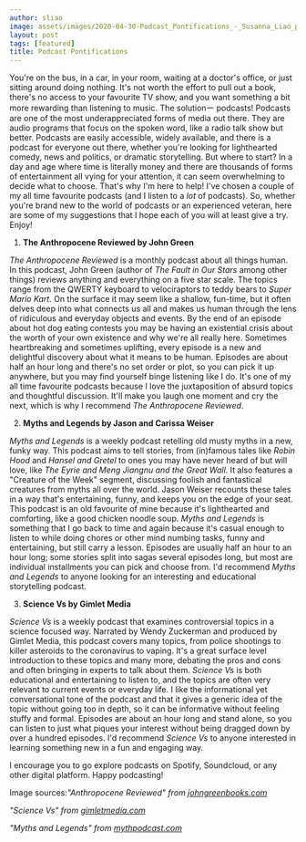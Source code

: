 ```yaml
---
author: sliao
image: assets/images/2020-04-30-Podcast_Pontifications_-_Susanna_Liao_photo.PNG
layout: post
tags: [featured]
title: Podcast Pontifications
---
```


You're on the bus, in a car, in your room, waiting at a doctor's office,
or just sitting around doing nothing. It's not worth the effort to pull
out a book, there's no access to your favourite TV show, and you want
something a bit more rewarding than listening to music. The solutionー
podcasts! Podcasts are one of the most underappreciated forms of media
out there. They are audio programs that focus on the spoken word, like a
radio talk show but better. Podcasts are easily accessible, widely
available, and there is a podcast for everyone out there, whether you're
looking for lighthearted comedy, news and politics, or dramatic
storytelling. But where to start? In a day and age where time is
literally money and there are thousands of forms of entertainment all
vying for your attention, it can seem overwhelming to decide what to
choose. That's why I'm here to help! I've chosen a couple of my all time
favourite podcasts (and I listen to a *lot* of podcasts). So, whether
you're brand new to the world of podcasts or an experienced veteran,
here are some of my suggestions that I hope each of you will at least
give a try. Enjoy!

1.  **The Anthropocene Reviewed by John Green**

*The Anthropocene Reviewed* is a monthly podcast about all things human.
In this podcast, John Green (author of *The Fault in Our Stars* among
other things) reviews anything and everything on a five star scale. The
topics range from the QWERTY keyboard to velociraptors to teddy bears to
*Super Mario Kart*. On the surface it may seem like a shallow, fun-time,
but it often delves deep into what connects us all and makes us human
through the lens of ridiculous and everyday objects and events. By the
end of an episode about hot dog eating contests you may be having an
existential crisis about the worth of your own existence and why we're
all really here. Sometimes heartbreaking and sometimes uplifting, every
episode is a new and delightful discovery about what it means to be
human. Episodes are about half an hour long and there's no set order or
plot, so you can pick it up anywhere, but you may find yourself binge
listening like I do. It's one of my all time favourite podcasts because
I love the juxtaposition of absurd topics and thoughtful discussion.
It'll make you laugh one moment and cry the next, which is why I
recommend *The Anthropocene Reviewed*.

2.  **Myths and Legends by Jason and Carissa Weiser**

*Myths and Legends* is a weekly podcast retelling old musty myths in a
new, funky way. This podcast aims to tell stories, from (in)famous tales
like *Robin Hood* and *Hansel and Gretel* to ones you may have never
heard of but will love, like *The Eyrie and Meng Jiangnu and the Great
Wall*. It also features a "Creature of the Week" segment, discussing
foolish and fantastical creatures from myths all over the world. Jason
Weiser recounts these tales in a way that's entertaining, funny, and
keeps you on the edge of your seat. This podcast is an old favourite of
mine because it's lighthearted and comforting, like a good chicken
noodle soup. *Myths and Legends* is something that I go back to time and
again because it's casual enough to listen to while doing chores or
other mind numbing tasks, funny and entertaining, but still carry a
lesson. Episodes are usually half an hour to an hour long; some stories
split into sagas several episodes long, but most are individual
installments you can pick and choose from. I'd recommend *Myths and
Legends* to anyone looking for an interesting and educational
storytelling podcast.

3.  **Science Vs by Gimlet Media**

*Science Vs* is a weekly podcast that examines controversial topics in a
science focused way. Narrated by Wendy Zuckerman and produced by Gimlet
Media, this podcast covers many topics, from police shootings to killer
asteroids to the coronavirus to vaping. It's a great surface level
introduction to these topics and many more, debating the pros and cons
and often bringing in experts to talk about them. *Science Vs* is both
educational and entertaining to listen to, and the topics are often very
relevant to current events or everyday life. I like the informational
yet conversational tone of the podcast and that it gives a generic idea
of the topic without going too in depth, so it can be informative
without feeling stuffy and formal. Episodes are about an hour long and
stand alone, so you can listen to just what piques your interest without
being dragged down by over a hundred episodes. I'd recommend *Science
Vs* to anyone interested in learning something new in a fun and engaging
way.

I encourage you to go explore podcasts on Spotify, Soundcloud, or any
other digital platform. Happy podcasting! 

Image sources:*"Anthropocene Reviewed" from
[johngreenbooks.com](http://www.johngreenbooks.com/)*

*"Science Vs" from [gimletmedia.com](https://gimletmedia.com/)*

*"Myths and Legends" from
[mythpodcast.com](https://www.mythpodcast.com/)*
